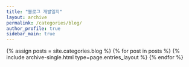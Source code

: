 ```yaml
---
title: "블로그 개발일지"
layout: archive
permalink: /categories/blog/
author_profile: true
sidebar_main: true
---
```


{% assign posts = site.categories.blog %}
{% for post in posts %} {% include archive-single.html type=page.entries_layout %} {% endfor %}